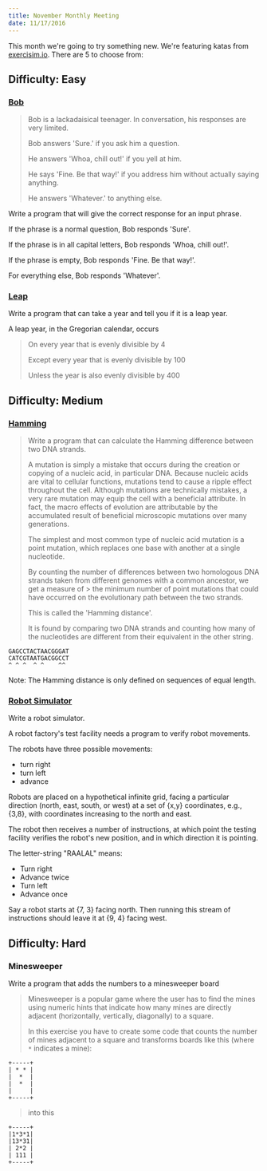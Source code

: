 ```yaml
---
title: November Monthly Meeting
date: 11/17/2016
---
```

This month we're going to try something new. We're featuring katas from [exercisim.io](http://exercism.io/). There are 5 to choose from:

## Difficulty: Easy

### [Bob](http://exercism.io/exercises/haskell/bob/readme)

> Bob is a lackadaisical teenager. In conversation, his responses are very limited.
>
> Bob answers 'Sure.' if you ask him a question.
>
> He answers 'Whoa, chill out!' if you yell at him.
>
> He says 'Fine. Be that way!' if you address him without actually saying anything.
>
> He answers 'Whatever.' to anything else.

Write a program that will give the correct response for an input phrase.

If the phrase is a normal question, Bob responds 'Sure'.

If the phrase is in all capital letters, Bob responds 'Whoa, chill out!'.

If the phrase is empty, Bob responds 'Fine. Be that way!'.

For everything else, Bob responds 'Whatever'.

### [Leap](http://exercism.io/exercises/haskell/leap/readme)

Write a program that can take a year and tell you if it is a leap year.

A leap year, in the Gregorian calendar, occurs

> On every year that is evenly divisible by 4
>
> Except every year that is evenly divisible by 100
>
> Unless the year is also evenly divisible by 400

## Difficulty: Medium

### [Hamming](http://exercism.io/exercises/haskell/hamming/readme)

> Write a program that can calculate the Hamming difference between two DNA
> strands.
>
> A mutation is simply a mistake that occurs during the creation or copying
> of a nucleic acid, in particular DNA. Because nucleic acids are vital to
> cellular functions, mutations tend to cause a ripple effect throughout
> the cell. Although mutations are technically mistakes, a very rare
> mutation may equip the cell with a beneficial attribute. In fact, the
> macro effects of evolution are attributable by the accumulated result of
> beneficial microscopic mutations over many generations.
>
> The simplest and most common type of nucleic acid mutation is a point
> mutation, which replaces one base with another at a single nucleotide.
>
> By counting the number of differences between two homologous DNA strands
> taken from different genomes with a common ancestor, we get a measure of > the minimum number of point mutations that could have occurred on the
> evolutionary path between the two strands.
>
> This is called the 'Hamming distance'.
>
> It is found by comparing two DNA strands and counting how many of the
> nucleotides are different from their equivalent in the other string.

```
GAGCCTACTAACGGGAT
CATCGTAATGACGGCCT
^ ^ ^  ^ ^    ^^
```

Note: The Hamming distance is only defined on sequences of equal length.

### [Robot Simulator](http://exercism.io/exercises/haskell/robot-simulator/readme)

Write a robot simulator.

A robot factory's test facility needs a program to verify robot movements.

The robots have three possible movements:

  * turn right
  * turn left
  * advance

Robots are placed on a hypothetical infinite grid, facing a particular direction
(north, east, south, or west) at a set of {x,y} coordinates, e.g., {3,8}, with
coordinates increasing to the north and east.

The robot then receives a number of instructions, at which point the testing
facility verifies the robot's new position, and in which direction it is
pointing.

The letter-string "RAALAL" means:

  * Turn right
  * Advance twice
  * Turn left
  * Advance once

Say a robot starts at {7, 3} facing north. Then running this stream of
instructions should leave it at {9, 4} facing west.

## Difficulty: Hard

### Minesweeper

Write a program that adds the numbers to a minesweeper board

> Minesweeper is a popular game where the user has to find the mines using
> numeric hints that indicate how many mines are directly adjacent
> (horizontally, vertically, diagonally) to a square.
>
> In this exercise you have to create some code that counts the number of
> mines adjacent to a square and transforms boards like this (where `*`
> indicates a mine):

```
+-----+
| * * |
|  *  |
|  *  |
|     |
+-----+
```
> into this

```
+-----+
|1*3*1|
|13*31|
| 2*2 |
| 111 |
+-----+
```
